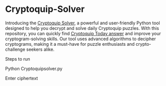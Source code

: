 # Cryptoquip-Solver

Introducing the [Cryptoquip Solver](https://cryptoquipsanswer.com/cryptoquip-solver/), a powerful and user-friendly Python tool designed to help you decrypt and solve daily Cryptoquip puzzles. With this repository, you can quickly find [Cryptoquip Today answer](https://cryptoquipsanswer.com/) and improve your cryptogram-solving skills. Our tool uses advanced algorithms to decipher cryptograms, making it a must-have for puzzle enthusiasts and crypto-challenge seekers alike.

Steps to run

Python Cryptoquipsolver.py

Enter ciphertext
